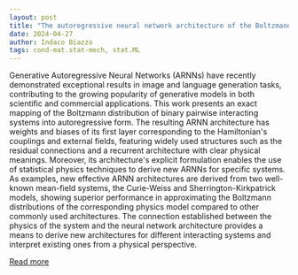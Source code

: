 ```yaml
---
layout: post
title: "The autoregressive neural network architecture of the Boltzmann distribution of pairwise interacting spins systems"
date: 2024-04-27
author: Indaco Biazzo
tags: cond-mat.stat-mech, stat.ML
---
```


Generative Autoregressive Neural Networks (ARNNs) have recently demonstrated exceptional results in image and language generation tasks, contributing to the growing popularity of generative models in both scientific and commercial applications. This work presents an exact mapping of the Boltzmann distribution of binary pairwise interacting systems into autoregressive form. The resulting ARNN architecture has weights and biases of its first layer corresponding to the Hamiltonian's couplings and external fields, featuring widely used structures such as the residual connections and a recurrent architecture with clear physical meanings. Moreover, its architecture's explicit formulation enables the use of statistical physics techniques to derive new ARNNs for specific systems. As examples, new effective ARNN architectures are derived from two well-known mean-field systems, the Curie-Weiss and Sherrington-Kirkpatrick models, showing superior performance in approximating the Boltzmann distributions of the corresponding physics model compared to other commonly used architectures. The connection established between the physics of the system and the neural network architecture provides a means to derive new architectures for different interacting systems and interpret existing ones from a physical perspective.

[Read more](https://arxiv.org/abs/2302.08347)